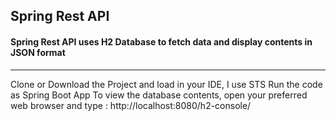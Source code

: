 ## Spring Rest API

#### Spring Rest API uses H2 Database to fetch data and display contents in JSON format



---

Clone or Download the Project and load in your IDE, I use STS
Run the code as Spring Boot App
To view the database contents, open your preferred web browser and type : http://localhost:8080/h2-console/

